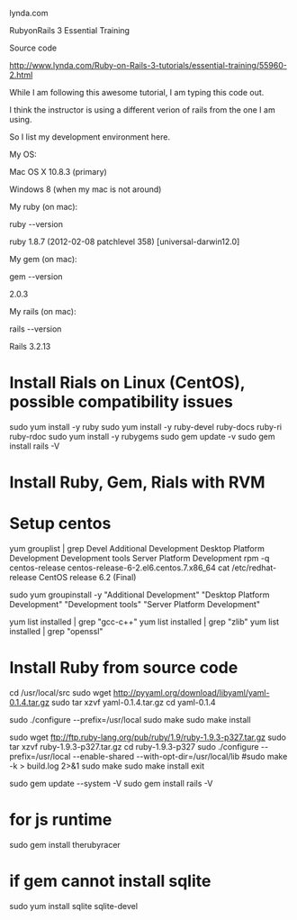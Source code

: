  lynda.com
 
 RubyonRails 3 Essential Training
 
 Source code
 
 http://www.lynda.com/Ruby-on-Rails-3-tutorials/essential-training/55960-2.html
 
 While I am following this awesome tutorial, I am typing this code out.
 
 I think the instructor is using a different verion of rails from the one I am using.
 
 So I list my development environment here.
 
 My OS:
 
 Mac OS X 10.8.3 (primary)
 
 Windows 8 (when my mac is not around)
 
 My ruby (on mac):
 
 ruby --version
 
 ruby 1.8.7 (2012-02-08 patchlevel 358) [universal-darwin12.0]
 
 My gem (on mac):
 
 gem --version
 
 2.0.3
 
 My rails (on mac):
 
 rails --version
 
 Rails 3.2.13
 
 # Install Rials on Linux (CentOS), possible compatibility issues
 sudo yum install -y ruby
 sudo yum install -y ruby-devel ruby-docs ruby-ri ruby-rdoc
 sudo yum install -y rubygems
 sudo gem update -v
 sudo gem install rails -V
 
 # Install Ruby, Gem, Rials with RVM

 # Setup centos
 yum grouplist | grep Devel
	Additional Development
	Desktop Platform Development
	Development tools
	Server Platform Development
 rpm -q centos-release
	centos-release-6-2.el6.centos.7.x86_64
 cat /etc/redhat-release 
	CentOS release 6.2 (Final)
	
 sudo yum groupinstall -y "Additional Development" "Desktop Platform Development" "Development tools" "Server Platform Development"
 
 yum list installed | grep "gcc-c++"
 yum list installed | grep "zlib"
 yum list installed | grep "openssl"
 
 # Install Ruby from source code
 
 cd /usr/local/src
 sudo wget http://pyyaml.org/download/libyaml/yaml-0.1.4.tar.gz
 sudo tar xzvf yaml-0.1.4.tar.gz
 cd yaml-0.1.4

 sudo ./configure --prefix=/usr/local
 sudo make
 sudo make install
  
 sudo wget ftp://ftp.ruby-lang.org/pub/ruby/1.9/ruby-1.9.3-p327.tar.gz
 sudo tar xzvf ruby-1.9.3-p327.tar.gz
 cd ruby-1.9.3-p327
 sudo ./configure --prefix=/usr/local --enable-shared --with-opt-dir=/usr/local/lib
 #sudo make -k > build.log 2>&1
 sudo make
 sudo make install
 exit
 
 sudo gem update --system -V
 sudo gem install rails -V

 # for js runtime 
 sudo gem install therubyracer
 
 # if gem cannot install sqlite
 sudo yum install sqlite sqlite-devel
 
 
 